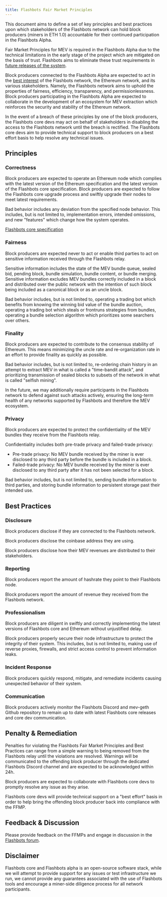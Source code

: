 ```yaml
---
title: Flashbots Fair Market Principles
---
```


This document aims to define a set of key principles and best practices upon which stakeholders of the Flashbots network can hold block producers (miners in ETH 1.0) accountable for their continued participation in the Flashbots Alpha. 

Fair Market Principles for MEV is required in the Flashbots Alpha due to the technical limitations in the early stage of the project which are mitigated on the basis of trust. Flashbots aims to eliminate these trust requirements in [future releases of the system](https://ethresear.ch/t/flashbots-frontrunning-the-mev-crisis/8251).

Block producers connected to the Flashbots Alpha are expected to act in the [best interest](https://www.investopedia.com/what-is-the-sec-s-regulation-bi-best-interest-rule-4689542) of the Flashbots network, the Ethereum network, and its various stakeholders. Namely, the Flashbots network aims to uphold the properties of fairness, efficiency, transparency, and permissionlessness. Block producers participating in the Flashbots Alpha are expected to collaborate in the development of an ecosystem for MEV extraction which reinforces the security and stability of the Ethereum network.

In the event of a breach of these principles by one of the block producers, the Flashbots core devs may act on behalf of stakeholders in disabling the access to the Flashbots network until the breach is rectified. The Flashbots core devs aim to provide technical support to block producers on a best effort basis to help resolve any technical issues.


## Principles

### Correctness

Block producers are expected to operate an Ethereum node which complies with the latest version of the Ethereum specification and the latest version of the Flashbots core specification. Block producers are expected to follow the Flashbots core upgrade process and swiftly upgrade their nodes to meet latest requirements.

Bad behavior includes any deviation from the specified node behavior. This includes, but is not limited to, implementation errors, intended omissions, and new "features" which change how the system operates.

[Flashbots core specification](../mev-geth-spec/v02.md)

### Fairness

Block producers are expected never to act or enable third parties to act on sensitive information received through the Flashbots relay. 

Sensitive information includes the state of the MEV bundle queue, sealed bid, pending block, bundle simulation, bundle content, or bundle merging. Sensitive information excludes MEV bundles correctly included in a block and distributed over the public network with the intention of such block being included as a canonical block or as an uncle block.

Bad behavior includes, but is not limited to, operating a trading bot which benefits from knowing the winning bid value of the bundle auction, operating a trading bot which steals or frontruns strategies from bundles, operating a bundle selection algorithm which prioritizes some searchers over others.

### Finality

Block producers are expected to contribute to the consensus stability of Ethereum. This means minimizing the uncle rate and re-organization rate in an effort to provide finality as quickly as possible.

Bad behavior includes, but is not limited to, re-ordering chain history in an attempt to extract MEV in what is called a "time-bandit attack", and prioritizing transmission of sealed blocks to subsets of the network in what is called "selfish mining".

In the future, we may additionally require participants in the Flashbots network to defend against such attacks actively, ensuring the long-term health of any networks supported by Flashbots and therefore the MEV ecosystem.

### Privacy

Block producers are expected to protect the confidentiality of the MEV bundles they receive from the Flashbots relay.

Confidentiality includes both pre-trade privacy and failed-trade privacy:
- Pre-trade privacy: No MEV bundle received by the miner is ever disclosed to any third party before the bundle is included in a block.
- Failed-trade privacy: No MEV bundle received by the miner is ever disclosed to any third party after it has not been selected for a block.

Bad behavior includes, but is not limited to, sending bundle information to third parties, and storing bundle information to persistent storage past their intended use.

## Best Practices

### Disclosure

Block producers disclose if they are connected to the Flashbots network.

Block producers disclose the coinbase address they are using.

Block producers disclose how their MEV revenues are distributed to their stakeholders.

### Reporting

Block producers report the amount of hashrate they point to their Flashbots node.

Block producers report the amount of revenue they received from the Flashbots network.

### Professionalism

Block producers are diligent in swiftly and correctly implementing the latest versions of Flashbots core and Ethereum without unjustified delay.

Block producers properly secure their node infrastructure to protect the integrity of their system. This includes, but is not limited to, making use of reverse proxies, firewalls, and strict access control to prevent information leaks.

### Incident Response

Block producers quickly respond, mitigate, and remediate incidents causing unexpected behavior of their system.

### Communication

Block producers actively monitor the Flashbots Discord and mev-geth Github repository to remain up to date with latest Flashbots core releases and core dev communication.

## Penalty & Remediation

Penalties for violating the Flashbots Fair Market Principles and Best Practices can range from a simple warning to being removed from the Flashbots relay until the violations are resolved.
Warnings will be communicated to the offending block producer through the dedicated Flashbots Discord channel and are expected to be acknowledged within 24h.

Block producers are expected to collaborate with Flashbots core devs to promptly resolve any issue as they arise.

Flashbots core devs will provide technical support on a "best effort" basis in order to help bring the offending block producer back into compliance with the FFMP.

## Feedback & Discussion

Please provide feedback on the FFMPs and engage in discussion in the [Flashbots forum](https://github.com/flashbots/pm/discussions/65).

## Disclaimer

Flashbots core and Flashbots alpha is an open-source software stack, while we will attempt to provide support for any issues or test infrastructure we run, we cannot provide any guarantees associated with the use of Flashbots tools and encourage a miner-side diligence process for all network participants.
